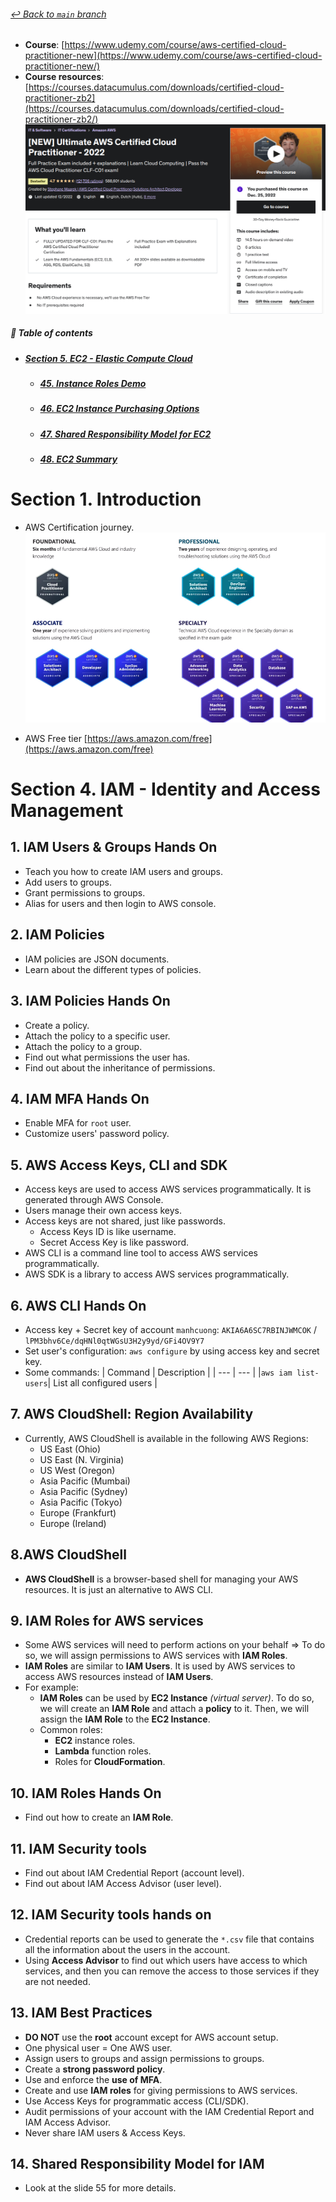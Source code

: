 ###### [_↩ Back to `main` branch_](https://github.com/cuongpiger/cloud/)

- **Course**: [https://www.udemy.com/course/aws-certified-cloud-practitioner-new](https://www.udemy.com/course/aws-certified-cloud-practitioner-new/)
- **Course resources**: [https://courses.datacumulus.com/downloads/certified-cloud-practitioner-zb2](https://courses.datacumulus.com/downloads/certified-cloud-practitioner-zb2/)
  ![](img/cover.png)

##### 🌈 Table of contents
- ##### [Section 5. EC2 - Elastic Compute Cloud](./docs/notes/section05/README.md)
  - ##### [45. Instance Roles Demo](./docs/notes/section05/README.md#45-instance-roles-demo-1)
  - ##### [46. EC2 Instance Purchasing Options](./docs/notes/section05/README.md#46-ec2-instance-purchasing-options-1)
  - ##### [47. Shared Responsibility Model for EC2](./docs/notes/section05/README.md#47-shared-responsibility-model-for-ec2-1)
  - ##### [48. EC2 Summary](./docs/notes/section05/README.md#48-ec2-summary-1)

# Section 1. Introduction

- AWS Certification journey.
  ![](img/sec01/01.png)

- AWS Free tier [https://aws.amazon.com/free](https://aws.amazon.com/free)

# Section 4. IAM - Identity and Access Management

## 1. IAM Users & Groups Hands On

- Teach you how to create IAM users and groups.
- Add users to groups.
- Grant permissions to groups.
- Alias for users and then login to AWS console.

## 2. IAM Policies

- IAM policies are JSON documents.
- Learn about the different types of policies.

## 3. IAM Policies Hands On

- Create a policy.
- Attach the policy to a specific user.
- Attach the policy to a group.
- Find out what permissions the user has.
- Find out about the inheritance of permissions.

## 4. IAM MFA Hands On

- Enable MFA for `root` user.
- Customize users' password policy.

## 5. AWS Access Keys, CLI and SDK

- Access keys are used to access AWS services programmatically. It is generated through AWS Console.
- Users manage their own access keys.
- Access keys are not shared, just like passwords.
  - Access Keys ID is like username.
  - Secret Access Key is like password.
- AWS CLI is a command line tool to access AWS services programmatically.
- AWS SDK is a library to access AWS services programmatically.

## 6. AWS CLI Hands On

- Access key + Secret key of account `manhcuong`: `AKIA6A6SC7RBINJWMCOK` / `lPM3bhv6Ce/dqHNl0qtWGsU3H2y9yd/GFi4OV9Y7`
- Set user's configuration: `aws configure` by using access key and secret key.
- Some commands:
  | Command | Description |
  | --- | --- |
  |`aws iam list-users`| List all configured users |

## 7. AWS CloudShell: Region Availability

- Currently, AWS CloudShell is available in the following AWS Regions:
  - US East (Ohio)
  - US East (N. Virginia)
  - US West (Oregon)
  - Asia Pacific (Mumbai)
  - Asia Pacific (Sydney)
  - Asia Pacific (Tokyo)
  - Europe (Frankfurt)
  - Europe (Ireland)

## 8.AWS CloudShell

- **AWS CloudShell** is a browser-based shell for managing your AWS resources. It is just an alternative to AWS CLI.

## 9. IAM Roles for AWS services

- Some AWS services will need to perform actions on your behalf $\Rightarrow$ To do so, we will assign permissions to AWS services with **IAM Roles**.
- **IAM Roles** are similar to **IAM Users**. It is used by AWS services to access AWS resources instead of **IAM Users**.
- For example:
  - **IAM Roles** can be used by **EC2 Instance** _(virtual server)_. To do so, we will create an **IAM Role** and attach a **policy** to it. Then, we will assign the **IAM Role** to the **EC2 Instance**.
  - Common roles:
    - **EC2** instance roles.
    - **Lambda** function roles.
    - Roles for **CloudFormation**.

## 10. IAM Roles Hands On

- Find out how to create an **IAM Role**.

## 11. IAM Security tools

- Find out about IAM Credential Report (account level).
- Find out about IAM Access Advisor (user level).

## 12. IAM Security tools hands on

- Credential reports can be used to generate the `*.csv` file that contains all the information about the users in the account.
- Using **Access Advisor** to find out which users have access to which services, and then you can remove the access to those services if they are not needed.

## 13. IAM Best Practices

- **DO NOT** use the **root** account except for AWS account setup.
- One physical user = One AWS user.
- Assign users to groups and assign permissions to groups.
- Create a **strong password policy**.
- Use and enforce the **use of MFA**.
- Create and use **IAM roles** for giving permissions to AWS services.
- Use Access Keys for programmatic access (CLI/SDK).
- Audit permissions of your account with the IAM Credential Report and IAM Access Advisor.
- Never share IAM users & Access Keys.

## 14. Shared Responsibility Model for IAM

- Look at the slide 55 for more details.

